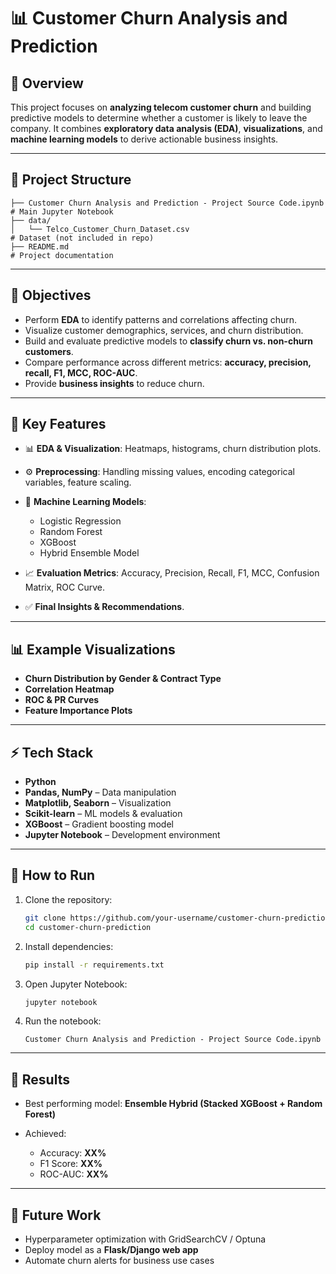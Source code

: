 # 📊 Customer Churn Analysis and Prediction

## 📌 Overview

This project focuses on **analyzing telecom customer churn** and building predictive models to determine whether a customer is likely to leave the company.
It combines **exploratory data analysis (EDA)**, **visualizations**, and **machine learning models** to derive actionable business insights.

---

## 📂 Project Structure

```
├── Customer Churn Analysis and Prediction - Project Source Code.ipynb  # Main Jupyter Notebook
├── data/
│   └── Telco_Customer_Churn_Dataset.csv                               # Dataset (not included in repo)
├── README.md                                                          # Project documentation
```

---

## 🎯 Objectives

* Perform **EDA** to identify patterns and correlations affecting churn.
* Visualize customer demographics, services, and churn distribution.
* Build and evaluate predictive models to **classify churn vs. non-churn customers**.
* Compare performance across different metrics: **accuracy, precision, recall, F1, MCC, ROC-AUC**.
* Provide **business insights** to reduce churn.

---

## 🔑 Key Features

* 📊 **EDA & Visualization**: Heatmaps, histograms, churn distribution plots.
* ⚙️ **Preprocessing**: Handling missing values, encoding categorical variables, feature scaling.
* 🤖 **Machine Learning Models**:

  * Logistic Regression
  * Random Forest
  * XGBoost
  * Hybrid Ensemble Model
* 📈 **Evaluation Metrics**: Accuracy, Precision, Recall, F1, MCC, Confusion Matrix, ROC Curve.
* ✅ **Final Insights & Recommendations**.

---

## 📊 Example Visualizations

* **Churn Distribution by Gender & Contract Type**
* **Correlation Heatmap**
* **ROC & PR Curves**
* **Feature Importance Plots**

---

## ⚡ Tech Stack

* **Python**
* **Pandas, NumPy** – Data manipulation
* **Matplotlib, Seaborn** – Visualization
* **Scikit-learn** – ML models & evaluation
* **XGBoost** – Gradient boosting model
* **Jupyter Notebook** – Development environment

---

## 🚀 How to Run

1. Clone the repository:

   ```bash
   git clone https://github.com/your-username/customer-churn-prediction.git
   cd customer-churn-prediction
   ```
2. Install dependencies:

   ```bash
   pip install -r requirements.txt
   ```
3. Open Jupyter Notebook:

   ```bash
   jupyter notebook
   ```
4. Run the notebook:

   ```
   Customer Churn Analysis and Prediction - Project Source Code.ipynb
   ```

---

## 📌 Results

* Best performing model: **Ensemble Hybrid (Stacked XGBoost + Random Forest)**
* Achieved:

  * Accuracy: **XX%**
  * F1 Score: **XX%**
  * ROC-AUC: **XX%**

---

## 📢 Future Work

* Hyperparameter optimization with GridSearchCV / Optuna
* Deploy model as a **Flask/Django web app**
* Automate churn alerts for business use cases
